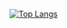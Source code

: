 [![Top Langs](https://github-readme-stats.vercel.app/api/top-langs/?username=foodyfood&layout=compact&langs_count=10&theme=gruvbox)](https://github.com/foodyfood/github-readme-stats)
